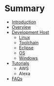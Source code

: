 # Summary

* [Introduction](README.md)
* [Overview](documentation.md)
* [Development Host](awsmd.md)
   * [Linux](linux.md)
   * [Toolchain](toolchain.md)
   * [Eclipse](eclipse.md)
   * [OS](os.md)
   * [Windows](windows.md)
* [Tutorials](tutorials.md)
   * AWS
   * Alexa
* [FAQs](faqs.md)


